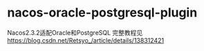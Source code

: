 # nacos-oracle-postgresql-plugin
Nacos2.3.2适配Oracle和PostgreSQL
完整教程见 https://blog.csdn.net/Retsyo_/article/details/138312421
